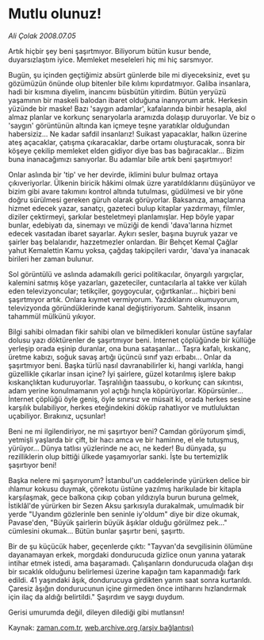 # Mutlu olunuz!

*Ali Çolak 2008.07.05*

<tr><td class="metin" colspan="2" style="padding-top: 20px; padding-left: 5px; padding-right: 10px;">Artık hiçbir şey beni şaşırtmıyor. Biliyorum bütün kusur bende, duyarsızlaştım iyice. Memleket meseleleri hiç mi hiç sarsmıyor.</td></tr><tr><td class="metin" colspan="2" style="padding-top: 20px; padding-left: 5px; padding-right: 10px;"><p>Bugün, şu içinden geçtiğimiz absürt günlerde bile mi diyeceksiniz, evet şu gözümüzün önünde olup bitenler bile kılımı kıpırdatmıyor. Galiba insanlara, hadi bir kısmına diyelim, inancımı büsbütün yitirdim. Bütün yeryüzü yaşamının bir maskeli balodan ibaret olduğuna inanıyorum artık. Herkesin yüzünde bir maske! Bazı 'saygın adamlar', kafalarında binbir hesapla, akıl almaz planlar ve korkunç senaryolarla aramızda dolaşıp duruyorlar. Ve biz o 'saygın' görüntünün altında kan içmeye teşne yaratıklar olduğundan habersiziz... Ne kadar safdil insanlarız! Suikast yapacaklar, halkın üzerine ateş açacaklar, çatışma çıkaracaklar, darbe ortamı oluşturacak, sonra bir köşeye çekilip memleket elden gidiyor diye bas bas bağıracaklar... Bizim buna inanacağımızı sanıyorlar. Bu adamlar bile artık beni şaşırtmıyor! 
<p> Onlar aslında bir 'tip' ve her devirde, iklimini bulur bulmaz ortaya çıkıveriyorlar. Ülkenin biricik hâkimi olmak üzre yaratıldıklarını düşünüyor ve bizim gibi avare takımını kontrol altında tutulması, güdülmesi ve bir yöne doğru sürülmesi gereken güruh olarak görüyorlar. Baksanıza, amaçlarına hizmet edecek yazar, sanatçı, gazeteci bulup kitaplar yazdırmayı, filmler, diziler çektirmeyi, şarkılar besteletmeyi planlamışlar. Hep böyle yapar bunlar, edebiyatı da, sinemayı ve müziği de kendi 'dava'larına hizmet edecek vasıtadan ibaret sayarlar. Aykırı sesler, başına buyruk yazar ve şairler baş belalarıdır, hazzetmezler onlardan. Bir Behçet Kemal Çağlar yahut Kemalettin Kamu yoksa, çağdaş takipçileri vardır, 'dava'ya inanacak birileri her zaman bulunur.
<p> Sol görüntülü ve aslında adamakıllı gerici politikacılar, önyargılı yargıçlar, kalemini satmış köşe yazarları, gazeteciler, cuntacılarla al takke ver külah eden televizyoncular; tetikçiler, goygoycular, çığırtkanlar... hiçbiri beni şaşırtmıyor artık. Onlara kıymet vermiyorum. Yazdıklarını okumuyorum, televizyonda göründüklerinde kanal değiştiriyorum. Sahtelik, insanın tahammül mülkünü yıkıyor.
<p> Bilgi sahibi olmadan fikir sahibi olan ve bilmedikleri konular üstüne sayfalar dolusu yazı döktürenler de şaşırtmıyor beni. İnternet çöplüğünde bir küllüğe yerleşip orada eşinip duranlar, ona buna sataşanlar... Taşra kafalı, kıskanç, üretme kabızı, soğuk savaş artığı üçüncü sınıf yazı erbabı... Onlar da şaşırtmıyor beni. Başka türlü nasıl davranabilirler ki, hangi varlıkla, hangi güzellikle çıkarlar insan içine? İyi şairlere, güzel kotarılmış işlere bakıp kıskançlıktan kuduruyorlar. Taşralılığın taassubu, o korkunç can sıkıntısı, adam yerine konulmamanın yol açtığı hınçla köpürüyorlar. Köpürsünler... İnternet çöplüğü öyle geniş, öyle sınırsız ve müsait ki, orada herkes sesine karşılık bulabiliyor, herkes eteğindekini döküp rahatlıyor ve mutluluktan uçabiliyor. Bırakınız, uçsunlar! 
<p> Beni ne mi ilgilendiriyor, ne mi şaşırtıyor beni? Camdan görüyorum şimdi, yetmişli yaşlarda bir çift, bir hacı amca ve bir haminne, el ele tutuşmuş, yürüyor... Dünya tatlısı yüzlerinde ne acı, ne keder! Bu dünyada, şu rezilliklerin olup bittiği ülkede yaşamıyorlar sanki. İşte bu tertemizlik şaşırtıyor beni! 
<p>Başka nelere mi şaşırıyorum? İstanbul'un caddelerinde yürürken delice bir ıhlamur kokusu duymak, çörekotu üstüne yazılmış harikulade bir kitapla karşılaşmak, gece balkona çıkıp çoban yıldızıyla burun buruna gelmek, İstiklâl'de yürürken bir Sezen Aksu şarkısıyla durakalmak, umulmadık bir yerde "Uyandım gözlerinle ben seninle iy'oldum" diye bir dize okumak, Pavase'den, "Büyük şairlerin büyük âşıklar olduğu görülmez pek..." cümlesini okumak... Bütün bunlar şaşırtır beni, şaşırttı.
<p>Bir de şu küçücük haber, geçenlerde çıktı: "Tayvan'da sevgilisinin ölümüne dayanamayan erkek, morgdaki dondurucuda gizlice onun yanına yatarak intihar etmek istedi, ama başaramadı. Çalışanların dondurucuda olağan dışı bir sıcaklık olduğunu belirlemesi üzerine kapağın tam kapanmadığı fark edildi. 41 yaşındaki âşık, dondurucuya girdikten yarım saat sonra kurtarıldı. Çaresiz âşığın dondurucunun içine girmeden önce intiharını hızlandırmak için ilaç da aldığı belirtildi." Şaşırdım ve saygı duydum.
<p> Gerisi umurumda değil, dileyen dilediği gibi mutlansın!<br/></p></p></p></p></p></p></p></p></td></tr>

Kaynak: [zaman.com.tr](http://zaman.com.tr/yazar.do?yazino=710416), [web.archive.org (arşiv bağlantısı)](http://web.archive.org/web/20081028164121/http://www.zaman.com.tr:80/yazar.do?yazino=710416)
